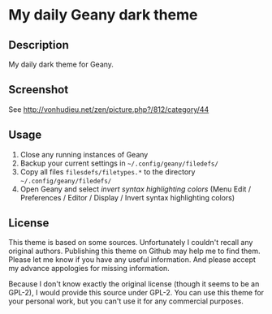# My daily Geany dark theme

## Description

  My daily dark theme for Geany.

## Screenshot

  See http://vonhudieu.net/zen/picture.php?/812/category/44

## Usage

  1. Close any running instances of Geany
  2. Backup your current settings in `~/.config/geany/filedefs/`
  3. Copy all files `filesdefs/filetypes.*` to the directory `~/.config/geany/filedefs/`
  4. Open Geany and select *invert syntax highlighting colors*
        (Menu Edit
          / Preferences
          / Editor
            / Display
            / Invert syntax highlighting colors)

## License

  This theme is based on some sources. Unfortunately I couldn't recall any
  original authors. Publishing this theme on Github may help me to find them.
  Please let me know if you have any useful information. And please accept my
  advance appologies for missing information.

  Because I don't know exactly the original license (though it seems to be
  an GPL-2), I would provide this source under GPL-2. You can use this theme
  for your personal work, but you can't use it for any commercial purposes.
